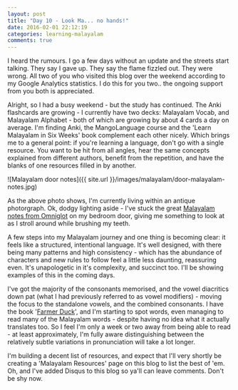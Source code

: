 ```yaml
---
layout: post
title: "Day 10 - Look Ma... no hands!"
date: 2016-02-01 22:12:19
categories: learning-malayalam
comments: true
---
```


I heard the rumours. I go a few days without an update and the streets start talking. They say I gave up. They say the flame fizzled out. They were wrong. All two of you who visited this blog over the weekend according to my Google Analytics statistics. I do this for you two.. the ongoing support from you both is appreciated.

Alright, so I had a busy weekend - but the study has continued. The Anki flashcards are growing - I currently have two decks: Malayalam Vocab, and Malayalam Alphabet - both of which are growing by about 4 cards a day on average. I'm finding Anki, the MangoLanguage course and the 'Learn Malayalam in Six Weeks' book complement each other nicely. Which brings me to a general point: if you're learning a language, don't go with a single resource. You want to be hit from all angles, hear the same concepts explained from different authors, benefit from the repetition, and have the blanks of one resources filled in by another.

![Malayalam door notes]({{ site.url }}/images/malayalam/door-malayalam-notes.jpg)

As the above photo shows, I'm currently living within an antique photorgraph. Ok, dodgy lighting aside - I've stuck the great [Malayalam notes from Omniglot](http://www.omniglot.com/writing/malayalam.htm) on my bedroom door, giving me something to look at as I stroll around while brushing my teeth.

A few steps into my Malayalam journey and one thing is becoming clear: it feels like a structured, intentional language. It's well designed, with there being many patterns and high consistency - which has the abundance of characters and new rules to follow feel a little less daunting, reassuring even. It's unapologetic in it's complexity, and succinct too. I'll be showing examples of this in the coming days.

I've got the majority of the consonants memorised, and the vowel diacritics down pat (what I had previously referred to as vowel modifiers) - moving the focus to the standalone vowels, and the combined consonants. I have the book '[Farmer Duck](http://www.amazon.co.uk/Farmer-Duck-Martin-Waddell/dp/074453660X)', and I'm starting to spot words, even managing to read many of the Malayalam words - despite having no idea what it actually translates too. So I feel I'm only a week or two away from being able to read - at least approximately, I'm fully aware distinguishing between the relatively subtle variations in pronunciation will take a lot longer.

I'm building a decent list of resources, and expect that I'll very shortly be creating a 'Malayalam Resources' page on this blog to list the best of 'em. Oh, and I've added Disqus to this blog so ya'll can leave comments. Don't be shy now.
